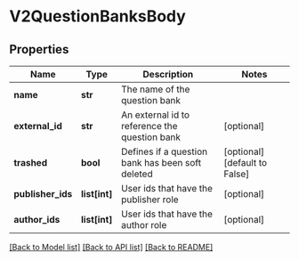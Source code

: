 # V2QuestionBanksBody

## Properties
Name | Type | Description | Notes
------------ | ------------- | ------------- | -------------
**name** | **str** | The name of the question bank | 
**external_id** | **str** | An external id to reference the question bank | [optional] 
**trashed** | **bool** | Defines if a question bank has been soft deleted | [optional] [default to False]
**publisher_ids** | **list[int]** | User ids that have the publisher role | [optional] 
**author_ids** | **list[int]** | User ids that have the author role | [optional] 

[[Back to Model list]](../README.md#documentation-for-models) [[Back to API list]](../README.md#documentation-for-api-endpoints) [[Back to README]](../README.md)

